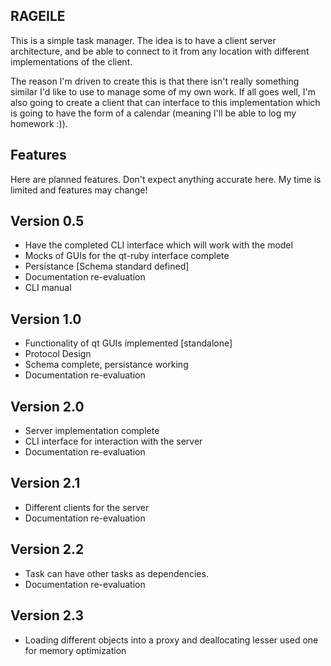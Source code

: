 RAGEILE 
---------------------------------------------
This is a simple task manager. The idea is to have a client server architecture,
and be able to connect to it from any location with different implementations of 
the client. 

The reason I'm driven to create this is that there isn't really something similar
I'd like to use to manage some of my own work. If all goes well, I'm also going
to create a client that can interface to this implementation which is going to 
have the form of a calendar (meaning I'll be able to log my homework :)). 

Features
--------
Here are planned features. Don't expect anything accurate here. My time is limited
and features may change! 

Version 0.5
-----------
* Have the completed CLI interface which will work with the model
* Mocks of GUIs for the qt-ruby interface complete
* Persistance [Schema standard defined]
* Documentation re-evaluation
* CLI manual 

Version 1.0 
-----------
* Functionality of qt GUIs implemented [standalone] 
* Protocol Design
* Schema complete, persistance working
* Documentation re-evaluation

Version 2.0 
-----------
* Server implementation complete
* CLI interface for interaction with the server
* Documentation re-evaluation

Version 2.1
-----------
* Different clients for the server
* Documentation re-evaluation

Version 2.2
-----------
* Task can have other tasks as dependencies.
* Documentation re-evaluation

Version 2.3
-----------
* Loading different objects into a proxy and deallocating lesser used one for memory optimization
